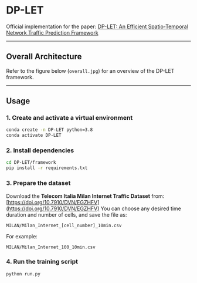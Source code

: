 # DP-LET

Official implementation for the paper:  [DP-LET: An Efficient Spatio-Temporal Network Traffic Prediction Framework](https://arxiv.org/abs/2504.03792)

---

## Overall Architecture

Refer to the figure below (`overall.jpg`) for an overview of the DP-LET framework.

---

## Usage

### 1. Create and activate a virtual environment
```bash
conda create -n DP-LET python=3.8
conda activate DP-LET
```

### 2. Install dependencies
```bash
cd DP-LET/framework
pip install -r requirements.txt
```

### 3. Prepare the dataset

Download the **Telecom Italia Milan Internet Traffic Dataset** from:  
[https://doi.org/10.7910/DVN/EGZHFV](https://doi.org/10.7910/DVN/EGZHFV)
You can choose any desired time duration and number of cells, and save the file as:
```
MILAN/Milan_Internet_[cell_number]_10min.csv
```
For example:
```
MILAN/Milan_Internet_100_10min.csv
```

### 4. Run the training script
```bash
python run.py
```

